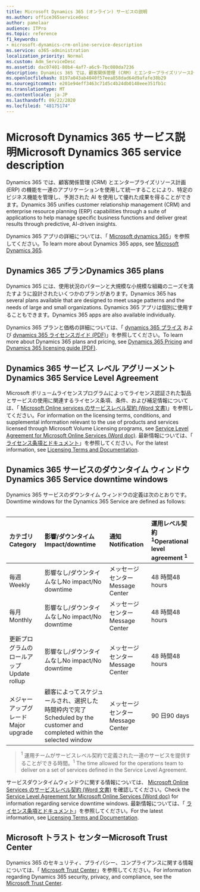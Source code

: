 ```yaml
---
title: Microsoft Dynamics 365 (オンライン) サービスの説明
ms.author: office365servicedesc
author: pamelaar
audience: ITPro
ms.topic: reference
f1_keywords:
- microsoft-dynamics-crm-online-service-description
ms.service: o365-administration
localization_priority: Normal
ms.custom: Adm_ServiceDesc
ms.assetid: dac07401-80b4-4af7-a6c9-7bc080da7236
description: Dynamics 365 では、顧客関係管理 (CRM) とエンタープライズリソース計画 (ERP) の機能を一連のアプリケーションを使用して統合することにより、ビジネス機能を管理し、優れた結果を提供しています。
ms.openlocfilehash: 8197a043ab4040f57eea858dad64d9afafe38b29
ms.sourcegitcommit: e201e94eff3463c71d5c4b24db0148eee351fb1c
ms.translationtype: MT
ms.contentlocale: ja-JP
ms.lasthandoff: 09/22/2020
ms.locfileid: "48175174"
---
```

# <a name="microsoft-dynamics-365-service-description"></a><span data-ttu-id="72740-103">Microsoft Dynamics 365 サービス説明</span><span class="sxs-lookup"><span data-stu-id="72740-103">Microsoft Dynamics 365 service description</span></span>

<span data-ttu-id="72740-104">Dynamics 365 では、顧客関係管理 (CRM) とエンタープライズリソース計画 (ERP) の機能を一連のアプリケーションを使用して統一することにより、特定のビジネス機能を管理し、予測された AI を使用して優れた成果を得ることができます。</span><span class="sxs-lookup"><span data-stu-id="72740-104">Dynamics 365 unifies customer relationship management (CRM) and enterprise resource planning (ERP) capabilities through a suite of applications to help manage specific business functions and deliver great results through predictive, AI-driven insights.</span></span>

<span data-ttu-id="72740-105">Dynamics 365 アプリの詳細については、「 [Microsoft dynamics 365](https://dynamics.microsoft.com)」を参照してください。</span><span class="sxs-lookup"><span data-stu-id="72740-105">To learn more about Dynamics 365 apps, see [Microsoft Dynamics 365](https://dynamics.microsoft.com).</span></span>
  
## <a name="dynamics-365-plans"></a><span data-ttu-id="72740-106">Dynamics 365 プラン</span><span class="sxs-lookup"><span data-stu-id="72740-106">Dynamics 365 plans</span></span>

<span data-ttu-id="72740-107">Dynamics 365 には、使用状況のパターンと大規模な小規模な組織のニーズを満たすように設計されたいくつかのプランがあります。</span><span class="sxs-lookup"><span data-stu-id="72740-107">Dynamics 365 has several plans available that are designed to meet usage patterns and the needs of large and small organizations.</span></span> <span data-ttu-id="72740-108">Dynamics 365 アプリは個別に使用することもできます。</span><span class="sxs-lookup"><span data-stu-id="72740-108">Dynamics 365 apps are also available individually.</span></span>

<span data-ttu-id="72740-109">Dynamics 365 プランと価格の詳細については、「 [dynamics 365 プライス](https://dynamics.microsoft.com/pricing) および [dynamics 365 ライセンスガイド (PDF)](https://go.microsoft.com/fwlink/?LinkId=866544)」を参照してください。</span><span class="sxs-lookup"><span data-stu-id="72740-109">To learn more about Dynamics 365 plans and pricing, see [Dynamics 365 Pricing](https://dynamics.microsoft.com/pricing) and [Dynamics 365 licensing guide (PDF)](https://go.microsoft.com/fwlink/?LinkId=866544).</span></span>
  
## <a name="dynamics-365-service-level-agreement"></a><span data-ttu-id="72740-110">Dynamics 365 サービス レベル アグリーメント</span><span class="sxs-lookup"><span data-stu-id="72740-110">Dynamics 365 Service Level Agreement</span></span>

<span data-ttu-id="72740-111">Microsoft ボリュームライセンスプログラムによってライセンス認証された製品とサービスの使用に関連するライセンス条項、条件、および補足情報については、「 [Microsoft Online services のサービスレベル契約 (Word 文書)](https://www.microsoftvolumelicensing.com/Downloader.aspx?DocumentId=17583)」を参照してください。</span><span class="sxs-lookup"><span data-stu-id="72740-111">For information on the licensing terms, conditions, and supplemental information relevant to the use of products and services licensed through Microsoft Volume Licensing programs, see [Service Level Agreement for Microsoft Online Services (Word doc)](https://www.microsoftvolumelicensing.com/Downloader.aspx?DocumentId=17583).</span></span> <span data-ttu-id="72740-112">最新情報については、「 [ライセンス条項とドキュメント](https://go.microsoft.com/fwlink/?linkid=272026)」を参照してください。</span><span class="sxs-lookup"><span data-stu-id="72740-112">For the latest information, see [Licensing Terms and Documentation](https://go.microsoft.com/fwlink/?linkid=272026).</span></span>
  
## <a name="dynamics-365-service-downtime-windows"></a><span data-ttu-id="72740-113">Dynamics 365 サービスのダウンタイム ウィンドウ</span><span class="sxs-lookup"><span data-stu-id="72740-113">Dynamics 365 Service downtime windows</span></span>

<span data-ttu-id="72740-114">Dynamics 365 サービスのダウンタイム ウィンドウの定義は次のとおりです。</span><span class="sxs-lookup"><span data-stu-id="72740-114">Downtime windows for the Dynamics 365 Service are defined as follows:</span></span><br><br>
  
| <span data-ttu-id="72740-115">カテゴリ</span><span class="sxs-lookup"><span data-stu-id="72740-115">Category</span></span> | <span data-ttu-id="72740-116">影響/ダウンタイム</span><span class="sxs-lookup"><span data-stu-id="72740-116">Impact/downtime</span></span> | <span data-ttu-id="72740-117">通知</span><span class="sxs-lookup"><span data-stu-id="72740-117">Notification</span></span> | <span data-ttu-id="72740-118">運用レベル契約 <sup>1</sup></span><span class="sxs-lookup"><span data-stu-id="72740-118">Operational level agreement <sup>1</sup></span></span>|
|:-----|:-----|:-----|:-----|
|<span data-ttu-id="72740-119">毎週</span><span class="sxs-lookup"><span data-stu-id="72740-119">Weekly</span></span>  <br/> |<span data-ttu-id="72740-120">影響なし/ダウンタイムなし</span><span class="sxs-lookup"><span data-stu-id="72740-120">No impact/No downtime</span></span>  <br/> |<span data-ttu-id="72740-121">メッセージ センター</span><span class="sxs-lookup"><span data-stu-id="72740-121">Message Center</span></span>  <br/> |<span data-ttu-id="72740-122">48 時間</span><span class="sxs-lookup"><span data-stu-id="72740-122">48 hours</span></span>  <br/> |
|<span data-ttu-id="72740-123">毎月</span><span class="sxs-lookup"><span data-stu-id="72740-123">Monthly</span></span>  <br/> |<span data-ttu-id="72740-124">影響なし/ダウンタイムなし</span><span class="sxs-lookup"><span data-stu-id="72740-124">No impact/No downtime</span></span>  <br/> |<span data-ttu-id="72740-125">メッセージ センター</span><span class="sxs-lookup"><span data-stu-id="72740-125">Message Center</span></span>  <br/> |<span data-ttu-id="72740-126">48 時間</span><span class="sxs-lookup"><span data-stu-id="72740-126">48 hours</span></span>  <br/> |
|<span data-ttu-id="72740-127">更新プログラムのロールアップ</span><span class="sxs-lookup"><span data-stu-id="72740-127">Update rollup</span></span>  <br/> |<span data-ttu-id="72740-128">影響なし/ダウンタイムなし</span><span class="sxs-lookup"><span data-stu-id="72740-128">No impact/No downtime</span></span>  <br/> |<span data-ttu-id="72740-129">メッセージ センター</span><span class="sxs-lookup"><span data-stu-id="72740-129">Message Center</span></span>  <br/> |<span data-ttu-id="72740-130">48 時間</span><span class="sxs-lookup"><span data-stu-id="72740-130">48 hours</span></span>  <br/> |
|<span data-ttu-id="72740-131">メジャー アップグレード</span><span class="sxs-lookup"><span data-stu-id="72740-131">Major upgrade</span></span>  <br/> |<span data-ttu-id="72740-132">顧客によってスケジュールされ、選択した時間枠内で完了</span><span class="sxs-lookup"><span data-stu-id="72740-132">Scheduled by the customer and completed within the selected window</span></span>  <br/> |<span data-ttu-id="72740-133">メッセージ センター</span><span class="sxs-lookup"><span data-stu-id="72740-133">Message Center</span></span>  <br/> |<span data-ttu-id="72740-134">90 日</span><span class="sxs-lookup"><span data-stu-id="72740-134">90 days</span></span>  <br/> |

> <span data-ttu-id="72740-135"><sup>1</sup> 運用チームがサービスレベル契約で定義された一連のサービスを提供することができる時間。</span><span class="sxs-lookup"><span data-stu-id="72740-135"><sup>1</sup> The time allowed for the operations team to deliver on a set of services defined in the Service Level Agreement.</span></span> <br/>

<span data-ttu-id="72740-136">サービスダウンタイムウィンドウに関する情報については、 [Microsoft Online Services のサービスレベル契約 (Word 文書)](https://www.microsoftvolumelicensing.com/Downloader.aspx?DocumentId=17583) を確認してください。</span><span class="sxs-lookup"><span data-stu-id="72740-136">Check the [Service Level Agreement for Microsoft Online Services (Word doc)](https://www.microsoftvolumelicensing.com/Downloader.aspx?DocumentId=17583) for information regarding service downtime windows.</span></span> <span data-ttu-id="72740-137">最新情報については、「 [ライセンス条項とドキュメント](https://go.microsoft.com/fwlink/?linkid=272026)」を参照してください。</span><span class="sxs-lookup"><span data-stu-id="72740-137">For the latest information, see [Licensing Terms and Documentation](https://go.microsoft.com/fwlink/?linkid=272026).</span></span> 
  
## <a name="microsoft-trust-center"></a><span data-ttu-id="72740-138">Microsoft トラスト センター</span><span class="sxs-lookup"><span data-stu-id="72740-138">Microsoft Trust Center</span></span>

<span data-ttu-id="72740-139">Dynamics 365 のセキュリティ、プライバシー、コンプライアンスに関する情報については、「 [Microsoft Trust Center](https://www.microsoft.com/trust-center/product-overview)」を参照してください。</span><span class="sxs-lookup"><span data-stu-id="72740-139">For information regarding Dynamics 365 security, privacy, and compliance, see the [Microsoft Trust Center](https://www.microsoft.com/trust-center/product-overview).</span></span>
  
